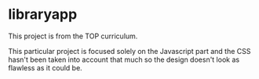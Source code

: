 # libraryapp

This project is from the TOP curriculum.

This particular project is focused solely on the Javascript part and the CSS hasn't been taken into account that much so the design doesn't look as flawless as it could be. 
